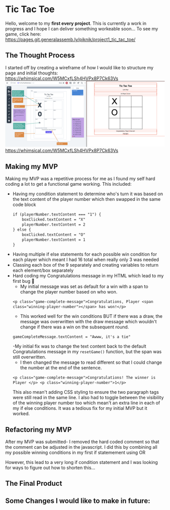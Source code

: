 # Tic Tac Toe 
Hello, welcome to my **first every project**. This is currently a work in progress and I hope I can deliver something workeable soon... To see my game, click here:
https://pages.git.generalassemb.ly/piknik/project1_tic_tac_toe/

## The Thought Process 
I started off by creating a wireframe of how I would like to structure my page and initial thoughts: https://whimsical.com/W5MCxfLSh4HVPx8P7Ck63Vs
![](README%20images/Screenshot%201%20Initial%20Planning%202023-02-22%20at%201.55.56%20pm.png)
https://whimsical.com/W5MCxfLSh4HVPx8P7Ck63Vs

## Making my MVP 
Making my MVP was a repetitive process for me as I found my self hard coding a lot to get a functional game working. This included: 
* Having my condition statement to determine who's turn it was based on the text content of the player number which then swapped in the same code block 
    ```
    if (playerNumber.textContent === "1") {
        boxClicked.textContent = "X"
        playerNumber.textContent = 2
    } else {
        boxClicked.textContent = "O"
        playerNumber.textContent = 1 
    }
    ```
* Having multiple if else statements for each possible win condition for each player which meant I had 16 total when really only 3 was needed 
* Classing each box of the 9 separately and creating variables to return each element/box separately 
* Hard coding my Congratulations message in my HTML which lead to my first bug :bug:
    - My initial message was set as default for a win with a span to change the player number based on who won. 
    ```
    <p class="game-complete-message">Congratulations, Player <span class="winning-player-number"></span> has won!</p>
    ```
    - This worked well for the win conditions BUT if there was a draw, the message was overwritten with the draw message which wouldn't change if there was a win on the subsequent round. 
    ```
    gameCompleteMessage.textContent = "Awww, it's a tie"
    ```
    -My initial fix was to change the text content back to the default Congratulations message in my `resetGame()` function, but the span was still overwritten. 
    - I then changed the message to read different so that I could change the number at the end of the sentence.  
    ```
    <p class="game-complete-message">Congratulations! The winner is Player </p> <p class="winning-player-number">1</p>
    ```
    This also mean't adding CSS styling to ensure the two paragraph tags were still read in the same line. 
    I also had to toggle between the visibility of the winning player number too which mean't an extra line in each of my if else conditions. It was a tedious fix for my initial MVP but it worked. 


## Refactoring my MVP 

After my MVP was submitted- I removed the hard coded comment so that the comment can be adjusted in the javascript. I did this by combining all my possible winning conditions in my first if statemement using OR 

However, this lead to a very long if condition statement and I was looking  for ways to figure out how to shorten this...




## The Final Product 

## Some Changes I would like to make in future: 
